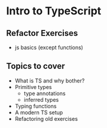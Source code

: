 # Intro to TypeScript

## Refactor Exercises

- js basics (except functions)

## Topics to cover

- What is TS and why bother?
- Primitive types
  - type annotations
  - inferred types
- Typing functions
- A modern TS setup
- Refactoring old exercises
